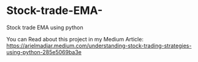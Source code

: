 # Stock-trade-EMA-
Stock trade EMA using python

You can Read about this project in my Medium Article: https://arielmadjar.medium.com/understanding-stock-trading-strategies-using-python-285e5069ba3e
